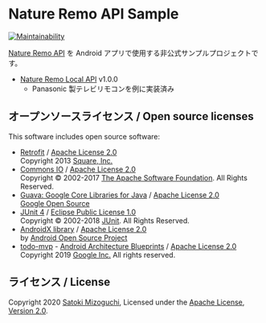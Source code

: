 # Nature Remo API Sample

[![Maintainability](https://api.codeclimate.com/v1/badges/fa464814de8f55e9a62a/maintainability)](https://codeclimate.com/github/mizo0203/nature-remo-sample/maintainability)

[Nature Remo API](https://developer.nature.global) を Android アプリで使用する非公式サンプルプロジェクトです。

* [Nature Remo Local API](http://local.swagger.nature.global) v1.0.0
    * Panasonic 製テレビリモコンを例に実装済み

## オープンソースライセンス / Open source licenses

This software includes open source software:

* [Retrofit](https://square.github.io/retrofit/) / [Apache License 2.0](https://square.github.io/retrofit/)  
  Copyright 2013 [Square, Inc.](https://squareup.com/)
* [Commons IO](http://commons.apache.org/proper/commons-io/) / [Apache License 2.0](http://www.apache.org/licenses/)  
  Copyright © 2002-2017 [The Apache Software Foundation](https://www.apache.org/). All Rights Reserved.
* [Guava: Google Core Libraries for Java](https://github.com/google/guava) / [Apache License 2.0](https://github.com/google/guava/blob/master/COPYING)  
  [Google Open Source](https://opensource.google.com)
* [JUnit 4](https://junit.org/junit4/) / [Eclipse Public License 1.0](https://junit.org/junit4/license.html)  
  Copyright © 2002-2018 [JUnit](http://www.junit.org/). All Rights Reserved.
* [AndroidX library](https://developer.android.com/jetpack/androidx) / [Apache License 2.0](https://developer.android.com/license)  
  by [Android Open Source Project](https://source.android.com/)
* [todo-mvp](https://github.com/googlesamples/android-architecture/tree/todo-mvp/) - [Android Architecture Blueprints](https://github.com/googlesamples/android-architecture) / [Apache License 2.0](https://github.com/googlesamples/android-architecture)  
  Copyright 2019 [Google Inc.](https://www.google.com) All rights reserved.

## ライセンス / License

Copyright 2020 [Satoki Mizoguchi](https://github.com/mizo0203), Licensed under the [Apache License, Version 2.0](LICENSE).
